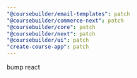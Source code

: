 ```yaml
---
"@coursebuilder/email-templates": patch
"@coursebuilder/commerce-next": patch
"@coursebuilder/core": patch
"@coursebuilder/next": patch
"@coursebuilder/ui": patch
"create-course-app": patch
---
```


bump react
